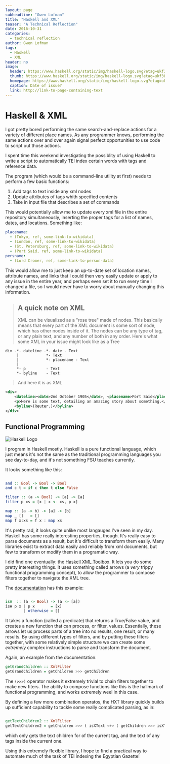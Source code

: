 ```yaml
---
layout: page
subheadline: "Gwen Lofman"
title: "Haskell and XML"
teaser: "A Technical Reflection"
date: 2016-10-31
categories:
  - technical reflection
author: Gwen Lofman
tags:
  - Haskell
  - XML
header: no
image:
  header: https://www.haskell.org/static/img/haskell-logo.svg?etag=ukf3Fg7-
  thumb: https://www.haskell.org/static/img/haskell-logo.svg?etag=ukf3Fg7-
  homepage: https://www.haskell.org/static/img/haskell-logo.svg?etag=ukf3Fg7-
  caption: Date of issue?
  link: http://link-to-page-containing-text
---
```

# Haskell & XML

I got pretty bored performing the same search-and-replace actions for a variety of different place names.  As any programmer knows, performing the same actions over and over again signal perfect opportunities to use code to script out those actions.

I spent time this weekend investigating the possiblity of using Haskell to write a script to automatically TEI index certain words with tags and reference data.

The program (which would be a command-line utility at first) needs to perform a few basic functions:

1. Add tags to text inside any xml nodes
2. Update attributes of tags whith specified contents
3. Take in input file that describes a set of commands

This would potentially allow me to update every xml file in the entire repository simultaneously, inserting the proper tags for a list of names, dates, and locations.  Something like:

```yaml
placename:
  - (Tokyo, ref, some-link-to-wikidata)
  - (London, ref, some-link-to-wikidata)
  - (St. Petersburg, ref, some-link-to-wikidata)
  - (Port Said, ref, some-link-to-wikidata)
persname:
  - (Lord Cromer, ref, some-link-to-person-data)
```

This would allow me to just keep an up-to-date set of location names, attribute names, and links that I could then very easily update or apply to any issue in the entire year, and perhaps even set it to run every time I changed a file, so I would never have to worry about manually changing this information.

> ## A quick note on XML
> XML can be visualized as a "rose tree" made of nodes.  This basically means that every part of the XML document is some sort of node, which has other nodes inside of it.  The nodes can be any type of tag, or any plain text, and any number of both in any order.
> Here's what some XML in your issue might look like as a Tree
```
div -*- dateline -*- date - Text
     |            *- Text
     |            *- placename - Text
     |
     *- p         - Text
     *- byline    - Text
```
> And here it is as XML
```XML
<div>
    <dateline><date>2nd October 1905</date>, <placename>Port Said</placename></dateline>
    <p>Here is some text, detailing an amazing story about something.</p>
    <byline>(Reuter.)</byline>
</div>
```

## Functional Programming

![Haskell Logo](https://www.haskell.org/static/img/haskell-logo.svg?etag=ukf3Fg7-)

I program in Haskell mostly.  Haskell is a pure functional language, which just means it's not the same as the traditional programming languages you see day-to-day, and it's not something FSU teaches currently.

It looks something like this:

```Haskell

and :: Bool -> Bool -> Bool
and c t = if c then t else False

filter :: (a -> Bool) -> [a] -> [a]
filter p xs = [x | x <- xs, p x]

map :: (a -> b) -> [a] -> [b]
map _ []   = []
map f x:xs = f x : map xs

```

It's pretty rad, it looks quite unlike most langauges I've seen in my day.  Haskell has some really interesting properties, though.  It's really easy to parse documents as a result, but it's difficult to transform them easily.  Many libraries exist to extract data easily and reliably from xml documents, but few to transform or modify them in a programatic way.

I did find one eventually: the [Haskell XML Toolbox](https://wiki.haskell.org/HXT).  It lets you do some pretty interesting things.  It uses something called arrows (a _very_ trippy functional programming concept), to allow the programmer to compose filters together to navigate the XML tree.

The [documentation](https://wiki.haskell.org/HXT#The_concept_of_filters) has this example:

```Haskell

isA  :: (a -> Bool) -> (a -> [a])
isA p x | p x       = [x]
        | otherwise = []

```

It takes a function (called a predicate) that returns a True/False value, and creates a new function that can process, or filter, values.  Essentially, these arrows let us process parts of a tree into no results, one result, or many results.  By using different types of filters, and by putting these filters together, with some relatively simple structure we can create some _extremely_ complex instructions to parse and transform the document.


Again, an example from the documentation:

```Haskell
getGrandChildren :: XmlFilter
getGrandChildren = getChildren >>> getChildren
```

The `(>>>)` operator makes it extremely trivial to chain filters together to make new fiters.  The ability to compose functions like this is the hallmark of functional programming, and works extremely weel in this case.


By defining a few more combination operatos, the HXT library quickly builds up sufficient capability to tackle some really complicated parsing, as in:

```Haskell

getTextChildren2 :: XmlFilter
getTextChildren2 = getChildren >>> ( isXText <+> ( getChildren >>> isXText ) )

```

which only gets the text children for of the current tag, and the text of any tags inside the current one.

Using this extremely flexible library, I hope to find a practical way to automate much of the task of TEI indexing the Egyptian Gazette!
